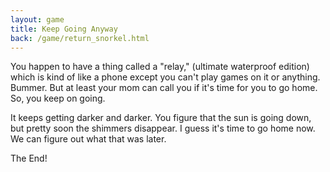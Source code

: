 ```yaml
---
layout: game
title: Keep Going Anyway
back: /game/return_snorkel.html
---
```


You happen to have a thing called a "relay," (ultimate waterproof edition) which is kind of like a phone except you can't play games on it or anything. Bummer. But at least your mom can call you if it's time for you to go home. So, you keep on going. 

It keeps getting darker and darker. You figure that the sun is going down, but pretty soon the shimmers disappear. I guess it's time to go home now. We can figure out what that was later.

The End!

